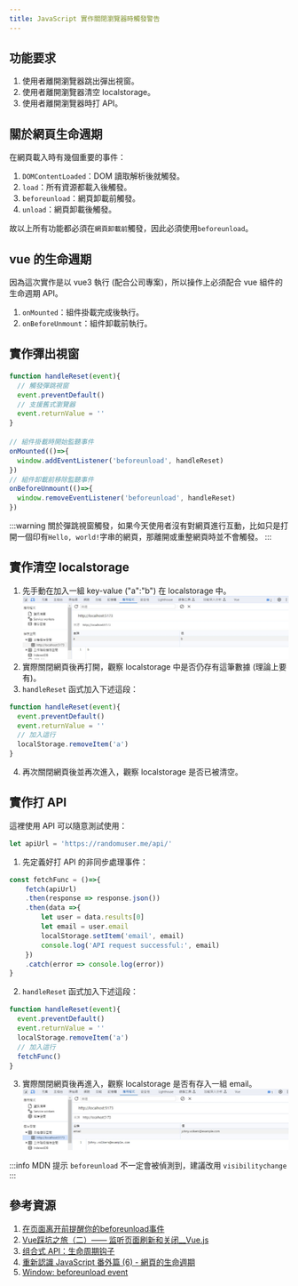 ```yaml
---
title: JavaScript 實作關閉瀏覽器時觸發警告
---
```

## 功能要求
1. 使用者離開瀏覽器跳出彈出視窗。
2. 使用者離開瀏覽器清空 localstorage。
3. 使用者離開瀏覽器時打 API。

## 關於網頁生命週期
在網頁載入時有幾個重要的事件：  
1. `DOMContentLoaded`：DOM 讀取解析後就觸發。
2. `load`：所有資源都載入後觸發。
3. `beforeunload`：網頁卸載前觸發。
4. `unload`：網頁卸載後觸發。

故以上所有功能都必須在`網頁卸載前`觸發，因此必須使用`beforeunload`。

## vue 的生命週期
因為這次實作是以 vue3 執行 (配合公司專案)，所以操作上必須配合 vue 組件的生命週期 API。  
1. `onMounted`：組件掛載完成後執行。
2. `onBeforeUnmount`：組件卸載前執行。

## 實作彈出視窗

```js
function handleReset(event){
  // 觸發彈跳視窗
  event.preventDefault()
  // 支援舊式瀏覽器
  event.returnValue = ''
}

// 組件掛載時開始監聽事件
onMounted(()=>{
  window.addEventListener('beforeunload', handleReset)
})
// 組件卸載前移除監聽事件
onBeforeUnmount(()=>{
  window.removeEventListener('beforeunload', handleReset)
})
```
:::warning
關於彈跳視窗觸發，如果今天使用者沒有對網頁進行互動，比如只是打開一個印有`Hello, world!`字串的網頁，那離開或重整網頁時並不會觸發。
:::

## 實作清空 localstorage
1. 先手動在加入一組 key-value ("a":"b") 在 localstorage 中。
![](./localstorage-set.jpg)
2. 實際關閉網頁後再打開，觀察 localstorage 中是否仍存有這筆數據 (理論上要有)。
3. `handleReset` 函式加入下述這段：
```js
function handleReset(event){
  event.preventDefault()
  event.returnValue = ''
  // 加入這行
  localStorage.removeItem('a')
}
```
4. 再次關閉網頁後並再次進入，觀察 localstorage 是否已被清空。

## 實作打 API
這裡使用 API 可以隨意測試使用：
```js
let apiUrl = 'https://randomuser.me/api/'
```
1. 先定義好打 API 的非同步處理事件：
```js
const fetchFunc = ()=>{
    fetch(apiUrl)
    .then(response => response.json())
    .then(data =>{
        let user = data.results[0]
        let email = user.email
        localStorage.setItem('email', email)
        console.log('API request successful:', email)
    })
    .catch(error => console.log(error))
}
```
2. `handleReset` 函式加入下述這段：
```js
function handleReset(event){
  event.preventDefault()
  event.returnValue = ''
  localStorage.removeItem('a')
  // 加入這行
  fetchFunc()
}
```
3. 實際關閉網頁後再進入，觀察 localstorage 是否有存入一組 email。
![](./localstorage-email.jpg)

:::info
MDN 提示 `beforeunload` 不一定會被偵測到，建議改用 `visibilitychange`
:::

## 參考資源
1. [在页面离开前提醒你的beforeunload事件](https://cloud.tencent.com/developer/article/1730838)
2. [Vue踩坑之旅（二）—— 监听页面刷新和关闭__Vue.js](https://www.vue-js.com/topic/5f97d70496b2cb0032c3860a)
3. [组合式 API：生命周期钩子](https://cn.vuejs.org/api/composition-api-lifecycle.html#onbeforeunmount)
4. [重新認識 JavaScript 番外篇 (6) - 網頁的生命週期](https://ithelp.ithome.com.tw/articles/10197335?sc=iThelpR)
5. [Window: beforeunload event](https://developer.mozilla.org/en-US/docs/Web/API/Window/beforeunload_event#syntax)